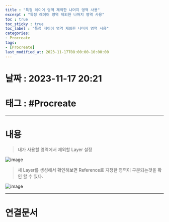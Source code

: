 ```yaml
---
title : "특정 레이어 영역 제외한 나머지 영역 사용"
excerpt : "특정 레이어 영역 제외한 나머지 영역 사용"
toc : true
toc_sticky : true
toc_label : "특정 레이어 영역 제외한 나머지 영역 사용"
categories:
- Procreate
tags:
- [Procreate]
last_modified_at: 2023-11-17T08:00:00-10:00:00
---
```


# 날짜 : 2023-11-17 20:21

# 태그 : #Procreate
---

# 내용
>
> 내가 사용할 영역에서 제외할 Layer 설정
> 
>  

![image](./../../assets/images/../../assets/Images/ProcreateReference.png)

>
>새 Layer를 생성해서 확인해보면 Reference로 지정한 영역이 구분되는것을 확인 할 수 있다.
>

![image](./../../assets/images/ProcreateRefernceResult.jpg)

---

# 연결문서
